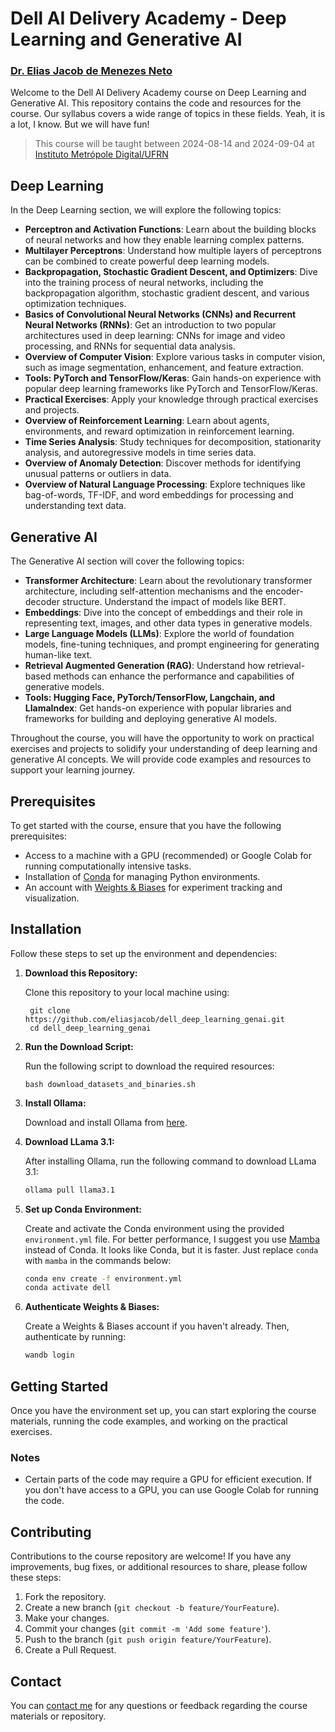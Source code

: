 # Dell AI Delivery Academy - Deep Learning and Generative AI
### [Dr. Elias Jacob de Menezes Neto](https://docente.ufrn.br/elias.jacob)
Welcome to the Dell AI Delivery Academy course on Deep Learning and Generative AI. This repository contains the code and resources for the course. Our syllabus covers a wide range of topics in these fields. Yeah, it is a lot, I know. But we will have fun!

> This course will be taught between 2024-08-14 and 2024-09-04 at [Instituto Metrópole Digital/UFRN](https://portal.imd.ufrn.br/portal/)

## Deep Learning

In the Deep Learning section, we will explore the following topics:

- **Perceptron and Activation Functions**: Learn about the building blocks of neural networks and how they enable learning complex patterns.
- **Multilayer Perceptrons**: Understand how multiple layers of perceptrons can be combined to create powerful deep learning models.
- **Backpropagation, Stochastic Gradient Descent, and Optimizers**: Dive into the training process of neural networks, including the backpropagation algorithm, stochastic gradient descent, and various optimization techniques.
- **Basics of Convolutional Neural Networks (CNNs) and Recurrent Neural Networks (RNNs)**: Get an introduction to two popular architectures used in deep learning: CNNs for image and video processing, and RNNs for sequential data analysis.
- **Overview of Computer Vision**: Explore various tasks in computer vision, such as image segmentation, enhancement, and feature extraction.
- **Tools: PyTorch and TensorFlow/Keras**: Gain hands-on experience with popular deep learning frameworks like PyTorch and TensorFlow/Keras.
- **Practical Exercises**: Apply your knowledge through practical exercises and projects.
- **Overview of Reinforcement Learning**: Learn about agents, environments, and reward optimization in reinforcement learning.
- **Time Series Analysis**: Study techniques for decomposition, stationarity analysis, and autoregressive models in time series data.
- **Overview of Anomaly Detection**: Discover methods for identifying unusual patterns or outliers in data.
- **Overview of Natural Language Processing**: Explore techniques like bag-of-words, TF-IDF, and word embeddings for processing and understanding text data.

## Generative AI

The Generative AI section will cover the following topics:

- **Transformer Architecture**: Learn about the revolutionary transformer architecture, including self-attention mechanisms and the encoder-decoder structure. Understand the impact of models like BERT.
- **Embeddings**: Dive into the concept of embeddings and their role in representing text, images, and other data types in generative models.
- **Large Language Models (LLMs)**: Explore the world of foundation models, fine-tuning techniques, and prompt engineering for generating human-like text.
- **Retrieval Augmented Generation (RAG)**: Understand how retrieval-based methods can enhance the performance and capabilities of generative models.
- **Tools: Hugging Face, PyTorch/TensorFlow, Langchain, and LlamaIndex**: Get hands-on experience with popular libraries and frameworks for building and deploying generative AI models.

Throughout the course, you will have the opportunity to work on practical exercises and projects to solidify your understanding of deep learning and generative AI concepts. We will provide code examples and resources to support your learning journey.

## Prerequisites

To get started with the course, ensure that you have the following prerequisites:

- Access to a machine with a GPU (recommended) or Google Colab for running computationally intensive tasks.
- Installation of [Conda](https://docs.conda.io/projects/conda/en/latest/user-guide/install/index.html) for managing Python environments.
- An account with [Weights & Biases](https://wandb.ai/) for experiment tracking and visualization.

## Installation

Follow these steps to set up the environment and dependencies:

1. **Download this Repository:**

   Clone this repository to your local machine using:

   ```shell
    git clone https://github.com/eliasjacob/dell_deep_learning_genai.git
    cd dell_deep_learning_genai
    ```

2. **Run the Download Script:**

   Run the following script to download the required resources:

   ```shell
   bash download_datasets_and_binaries.sh
   ```

3. **Install Ollama:**

   Download and install Ollama from [here](https://ollama.com/download).

4. **Download LLama 3.1:**

   After installing Ollama, run the following command to download LLama 3.1:

   ```bash
   ollama pull llama3.1
   ```

5. **Set up Conda Environment:**

   Create and activate the Conda environment using the provided `environment.yml` file. For better performance, I suggest you use [Mamba](https://mamba.readthedocs.io/en/latest/installation/mamba-installation.html) instead of Conda. It looks like Conda, but it is faster. Just replace `conda` with `mamba` in the commands below:

   ```bash
   conda env create -f environment.yml
   conda activate dell
   ```

6. **Authenticate Weights & Biases:**

   Create a Weights & Biases account if you haven't already. Then, authenticate by running:

   ```bash
   wandb login
   ```

## Getting Started

Once you have the environment set up, you can start exploring the course materials, running the code examples, and working on the practical exercises.

### Notes

- Certain parts of the code may require a GPU for efficient execution. If you don't have access to a GPU, you can use Google Colab for running the code.

## Contributing

Contributions to the course repository are welcome! If you have any improvements, bug fixes, or additional resources to share, please follow these steps:

1. Fork the repository.
2. Create a new branch (`git checkout -b feature/YourFeature`).
3. Make your changes.
4. Commit your changes (`git commit -m 'Add some feature'`).
5. Push to the branch (`git push origin feature/YourFeature`).
6. Create a Pull Request.

## Contact

You can [contact me](elias.jacob@ufrn.br) for any questions or feedback regarding the course materials or repository.